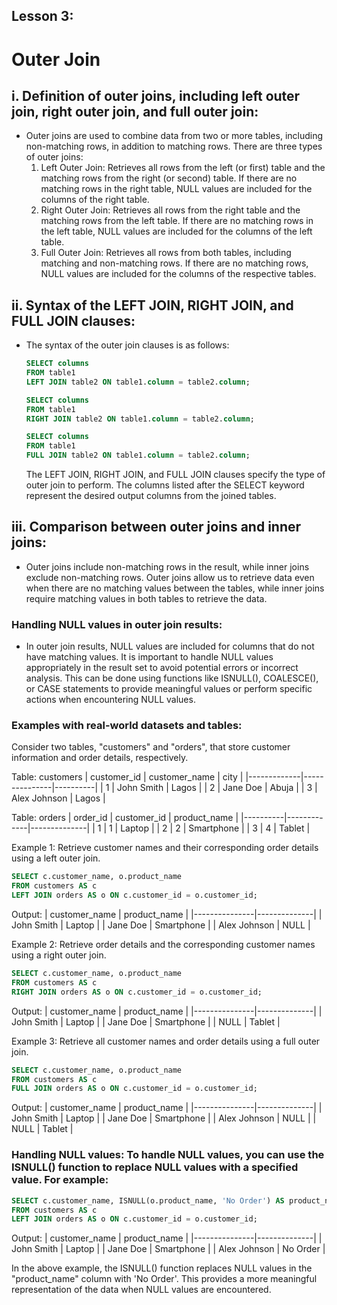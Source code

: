 ## Lesson 3: 

# Outer Join

## i. Definition of outer joins, including left outer join, right outer join, and full outer join:
   - Outer joins are used to combine data from two or more tables, including non-matching rows, in addition to matching rows. There are three types of outer joins:
     1. Left Outer Join: Retrieves all rows from the left (or first) table and the matching rows from the right (or second) table. If there are no matching rows in the right table, NULL values are included for the columns of the right table.
     2. Right Outer Join: Retrieves all rows from the right table and the matching rows from the left table. If there are no matching rows in the left table, NULL values are included for the columns of the left table.
     3. Full Outer Join: Retrieves all rows from both tables, including matching and non-matching rows. If there are no matching rows, NULL values are included for the columns of the respective tables.

## ii. Syntax of the LEFT JOIN, RIGHT JOIN, and FULL JOIN clauses:
   - The syntax of the outer join clauses is as follows:
     ```sql
     SELECT columns
     FROM table1
     LEFT JOIN table2 ON table1.column = table2.column;

     SELECT columns
     FROM table1
     RIGHT JOIN table2 ON table1.column = table2.column;

     SELECT columns
     FROM table1
     FULL JOIN table2 ON table1.column = table2.column;
     ```
     The LEFT JOIN, RIGHT JOIN, and FULL JOIN clauses specify the type of outer join to perform. The columns listed after the SELECT keyword represent the desired output columns from the joined tables.

## iii. Comparison between outer joins and inner joins:
   - Outer joins include non-matching rows in the result, while inner joins exclude non-matching rows. Outer joins allow us to retrieve data even when there are no matching values between the tables, while inner joins require matching values in both tables to retrieve the data.

### Handling NULL values in outer join results:
   - In outer join results, NULL values are included for columns that do not have matching values. It is important to handle NULL values appropriately in the result set to avoid potential errors or incorrect analysis. This can be done using functions like ISNULL(), COALESCE(), or CASE statements to provide meaningful values or perform specific actions when encountering NULL values.

### Examples with real-world datasets and tables:

Consider two tables, "customers" and "orders", that store customer information and order details, respectively.

Table: customers
| customer_id | customer_name | city     |
|-------------|---------------|----------|
| 1           | John Smith    | Lagos    |
| 2           | Jane Doe      | Abuja    |
| 3           | Alex Johnson  | Lagos    |

Table: orders
| order_id | customer_id | product_name |
|----------|-------------|--------------|
| 1        | 1           | Laptop       |
| 2        | 2           | Smartphone   |
| 3        | 4           | Tablet       |

Example 1: Retrieve customer names and their corresponding order details using a left outer join.

```sql
SELECT c.customer_name, o.product_name
FROM customers AS c
LEFT JOIN orders AS o ON c.customer_id = o.customer_id;
```

Output:
| customer_name | product_name |
|---------------|--------------|
| John Smith    | Laptop       |
| Jane Doe      | Smartphone   |
| Alex Johnson  | NULL         |

Example 2: Retrieve order details and the corresponding customer names using a right outer join.

```sql
SELECT c.customer_name, o.product_name
FROM customers AS c
RIGHT JOIN orders AS o ON c.customer_id = o.customer_id;
```

Output:
| customer_name | product_name |
|---------------|--------------|
| John Smith    | Laptop       |
| Jane Doe      | Smartphone   |
| NULL          | Tablet       |

Example 3: Retrieve all customer names and order details using a full outer join.

```sql
SELECT c.customer_name, o.product_name
FROM customers AS c
FULL JOIN orders AS o ON c.customer_id = o.customer_id;
```

Output:
| customer_name | product_name |
|---------------|--------------|
| John Smith    | Laptop       |
| Jane Doe      | Smartphone   |
| Alex Johnson  | NULL         |
| NULL          | Tablet       |

### Handling NULL values: To handle NULL values, you can use the ISNULL() function to replace NULL values with a specified value. For example:

```sql
SELECT c.customer_name, ISNULL(o.product_name, 'No Order') AS product_name
FROM customers AS c
LEFT JOIN orders AS o ON c.customer_id = o.customer_id;
```

Output:
| customer_name | product_name |
|---------------|--------------|
| John Smith    | Laptop       |
| Jane Doe      | Smartphone   |
| Alex Johnson  | No Order     |

In the above example, the ISNULL() function replaces NULL values in the "product_name" column with 'No Order'. This provides a more meaningful representation of the data when NULL values are encountered.